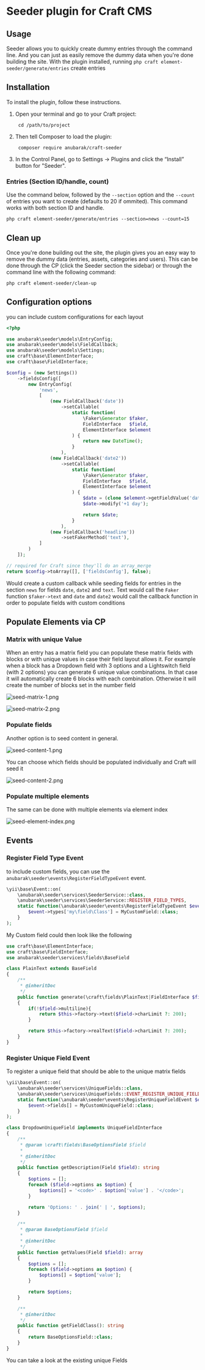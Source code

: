 # Seeder plugin for Craft CMS

## Usage

Seeder allows you to quickly create dummy entries through the command line. And you can just as easily remove the dummy data when you're done building the site.
With the plugin installed, running `php craft element-seeder/generate/entries` create entries

## Installation

To install the plugin, follow these instructions.

1. Open your terminal and go to your Craft project:

        cd /path/to/project

2. Then tell Composer to load the plugin:

        composer require anubarak/craft-seeder

3. In the Control Panel, go to Settings → Plugins and click the “Install” button for "Seeder".

### Entries (Section ID/handle, count)

Use the command below, followed by the ``--section`` option and the ``--count`` of entries you want to create (defaults to 20 if ommited). This command works with both section ID and handle. 

```Shell
php craft element-seeder/generate/entries --section=news --count=15
```

## Clean up
Once you're done building out the site, the plugin gives you an easy way to remove the dummy data (entries, assets, categories and users). This can be done through the CP (click the Seeder section the sidebar) or through the command line with the following command:

```Shell
php craft element-seeder/clean-up
```

## Configuration options

you can include custom configurations for each layout

```php
<?php

use anubarak\seeder\models\EntryConfig;
use anubarak\seeder\models\FieldCallback;
use anubarak\seeder\models\Settings;
use craft\base\ElementInterface;
use craft\base\FieldInterface;

$config = (new Settings())
    ->fieldsConfig([
        new EntryConfig(
            'news',
            [
                (new FieldCallback('date'))
                    ->setCallable(
                        static function(
                            \Faker\Generator $faker,
                            FieldInterface   $field,
                            ElementInterface $element
                        ) {
                            return new DateTime();
                        }
                    ),
                (new FieldCallback('date2'))
                    ->setCallable(
                        static function(
                            \Faker\Generator $faker,
                            FieldInterface   $field,
                            ElementInterface $element
                        ) {
                            $date = (clone $element->getFieldValue('date'));
                            $date->modify('+1 day');

                            return $date;
                        }
                    ),
                (new FieldCallback('headline'))
                    ->setFakerMethod('text'),
            ]
        )
    ]);

// required for Craft since they'll do an array_merge
return $config->toArray([], ['fieldsConfig'], false);
```
Would create a custom callback while seeding fields for entries in the section `news` for fields 
`date`, `date2` and `text`. 
Text would call the `Faker` function `$faker->text` and `date` and `date2` would call the callback function in order to 
populate fields with custom conditions

## Populate Elements via CP

### Matrix with unique Value

When an entry has a matrix field you can populate these matrix fields with blocks or with unique values in case their field layout allows it.
For example when a block has a Dropdown field with 3 options and a Lightswitch field (with 2 options) you can generate 6 unique value combinations.
In that case it will automatically create 6 blocks with each combination. Otherwise it will create the number of blocks set in the number field

![seed-matrix-1.png](resources/seed-matrix-1.png)

![seed-matrix-2.png](resources/seed-matrix-2.png)

### Populate fields

Another option is to seed content in general.

![seed-content-1.png](resources/seed-content-1.png)

You can choose which fields should be populated individually and Craft will seed it

![seed-content-2.png](resources/seed-content-2.png)

### Populate multiple elements

The same can be done with multiple elements via element index

![seed-element-index.png](resources/seed-element-index.png)

## Events

### Register Field Type Event

to include custom fields, you can use the `anubarak\seeder\events\RegisterFieldTypeEvent` event.

```php
\yii\base\Event::on(
    \anubarak\seeder\services\SeederService::class,
    \anubarak\seeder\services\SeederService::REGISTER_FIELD_TYPES,
    static function(\anubarak\seeder\events\RegisterFieldTypeEvent $event){
        $event->types['my\field\Class'] = MyCustomField::class;
    }
);
```
My Custom field could then look like the following
```php
use craft\base\ElementInterface;
use craft\base\FieldInterface;
use anubarak\seeder\services\fields\BaseField

class PlainText extends BaseField
{
    /**
     * @inheritDoc
     */
    public function generate(\craft\fields\PlainText|FieldInterface $field, ElementInterface $element = null)
    {
        if(!$field->multiline){
            return $this->factory->text($field->charLimit ?: 200);
        }

        return $this->factory->realText($field->charLimit ?: 200);
    }
}
```

### Register Unique Field Event

To register a unique field that should be able to the unique matrix fields

```php
\yii\base\Event::on(
    \anubarak\seeder\services\UniqueFields::class,
    \anubarak\seeder\services\UniqueFields::EVENT_REGISTER_UNIQUE_FIELDS,
    static function(\anubarak\seeder\events\RegisterUniqueFieldEvent $event){
        $event->fields[] = MyCustomUniqueField::class;
    }
);
```
```php
class DropdownUniqueField implements UniqueFieldInterface
{
    /**
     * @param \craft\fields\BaseOptionsField $field
     *
     * @inheritDoc
     */
    public function getDescription(Field $field): string
    {
        $options = [];
        foreach ($field->options as $option) {
            $options[] = '<code>' . $option['value'] . '</code>';
        }

        return 'Options: ' . join(' | ', $options);
    }

    /**
     * @param BaseOptionsField $field
     *
     * @inheritDoc
     */
    public function getValues(Field $field): array
    {
        $options = [];
        foreach ($field->options as $option) {
            $options[] = $option['value'];
        }

        return $options;
    }

    /**
     * @inheritDoc
     */
    public function getFieldClass(): string
    {
        return BaseOptionsField::class;
    }
}
```
You can take a look at the existing unique Fields